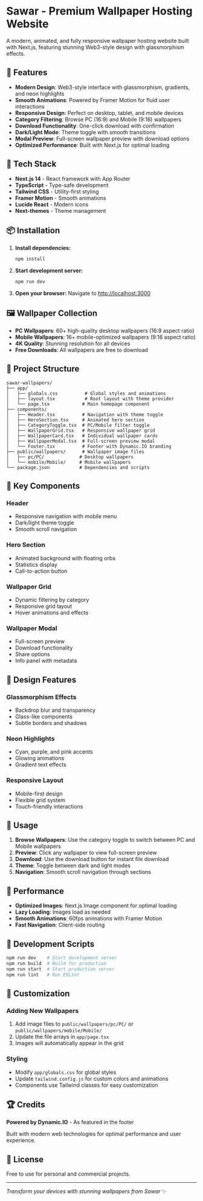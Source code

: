 # Sawar - Premium Wallpaper Hosting Website

A modern, animated, and fully responsive wallpaper hosting website built with Next.js, featuring stunning Web3-style design with glassmorphism effects.

## 🎨 Features

- **Modern Design**: Web3-style interface with glassmorphism, gradients, and neon highlights
- **Smooth Animations**: Powered by Framer Motion for fluid user interactions
- **Responsive Design**: Perfect on desktop, tablet, and mobile devices
- **Category Filtering**: Browse PC (16:9) and Mobile (9:16) wallpapers
- **Download Functionality**: One-click download with confirmation
- **Dark/Light Mode**: Theme toggle with smooth transitions
- **Modal Preview**: Full-screen wallpaper preview with download options
- **Optimized Performance**: Built with Next.js for optimal loading

## 🚀 Tech Stack

- **Next.js 14** - React framework with App Router
- **TypeScript** - Type-safe development
- **Tailwind CSS** - Utility-first styling
- **Framer Motion** - Smooth animations
- **Lucide React** - Modern icons
- **Next-themes** - Theme management

## 📦 Installation

1. **Install dependencies:**
   ```bash
   npm install
   ```

2. **Start development server:**
   ```bash
   npm run dev
   ```

3. **Open your browser:**
   Navigate to [http://localhost:3000](http://localhost:3000)

## 🖼️ Wallpaper Collection

- **PC Wallpapers**: 60+ high-quality desktop wallpapers (16:9 aspect ratio)
- **Mobile Wallpapers**: 16+ mobile-optimized wallpapers (9:16 aspect ratio)
- **4K Quality**: Stunning resolution for all devices
- **Free Downloads**: All wallpapers are free to download

## 🔧 Project Structure

```
sawar-wallpapers/
├── app/
│   ├── globals.css          # Global styles and animations
│   ├── layout.tsx           # Root layout with theme provider
│   └── page.tsx            # Main homepage component
├── components/
│   ├── Header.tsx          # Navigation with theme toggle
│   ├── HeroSection.tsx     # Animated hero section
│   ├── CategoryToggle.tsx  # PC/Mobile filter toggle
│   ├── WallpaperGrid.tsx   # Responsive wallpaper grid
│   ├── WallpaperCard.tsx   # Individual wallpaper cards
│   ├── WallpaperModal.tsx  # Full-screen preview modal
│   └── Footer.tsx          # Footer with Dynamic.IO branding
├── public/wallpapers/      # Wallpaper image files
│   ├── pc/PC/             # Desktop wallpapers
│   └── mobile/Mobile/     # Mobile wallpapers
└── package.json           # Dependencies and scripts
```

## 🎯 Key Components

### Header
- Responsive navigation with mobile menu
- Dark/light theme toggle
- Smooth scroll navigation

### Hero Section
- Animated background with floating orbs
- Statistics display
- Call-to-action button

### Wallpaper Grid
- Dynamic filtering by category
- Responsive grid layout
- Hover animations and effects

### Wallpaper Modal
- Full-screen preview
- Download functionality
- Share options
- Info panel with metadata

## 🎨 Design Features

### Glassmorphism Effects
- Backdrop blur and transparency
- Glass-like components
- Subtle borders and shadows

### Neon Highlights
- Cyan, purple, and pink accents
- Glowing animations
- Gradient text effects

### Responsive Layout
- Mobile-first design
- Flexible grid system
- Touch-friendly interactions

## 📱 Usage

1. **Browse Wallpapers**: Use the category toggle to switch between PC and Mobile wallpapers
2. **Preview**: Click any wallpaper to view full-screen preview
3. **Download**: Use the download button for instant file download
4. **Theme**: Toggle between dark and light modes
5. **Navigation**: Smooth scroll navigation through sections

## 🌟 Performance

- **Optimized Images**: Next.js Image component for optimal loading
- **Lazy Loading**: Images load as needed
- **Smooth Animations**: 60fps animations with Framer Motion
- **Fast Navigation**: Client-side routing

## 🔄 Development Scripts

```bash
npm run dev    # Start development server
npm run build  # Build for production
npm run start  # Start production server
npm run lint   # Run ESLint
```

## 🎨 Customization

### Adding New Wallpapers
1. Add image files to `public/wallpapers/pc/PC/` or `public/wallpapers/mobile/Mobile/`
2. Update the file arrays in `app/page.tsx`
3. Images will automatically appear in the grid

### Styling
- Modify `app/globals.css` for global styles
- Update `tailwind.config.js` for custom colors and animations
- Components use Tailwind classes for easy customization

## 🏆 Credits

**Powered by Dynamic.IO** - As featured in the footer

Built with modern web technologies for optimal performance and user experience.

## 📄 License

Free to use for personal and commercial projects.

---

*Transform your devices with stunning wallpapers from Sawar* ✨ 